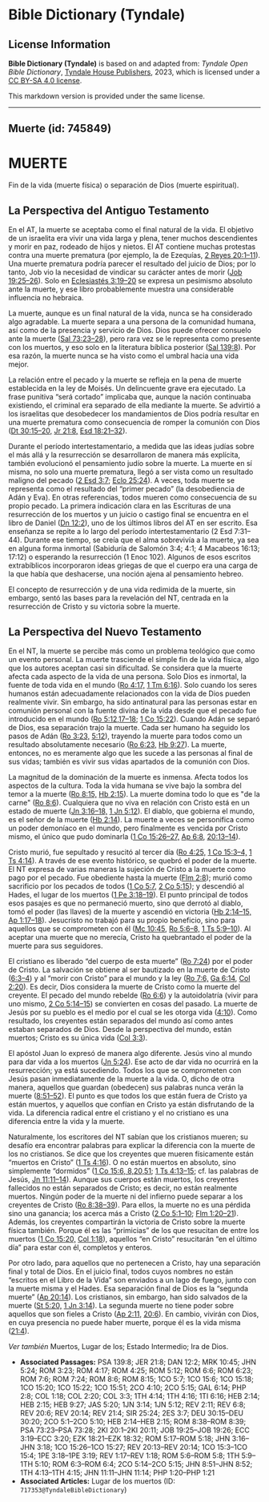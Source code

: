 # Bible Dictionary (Tyndale)

## License Information

**Bible Dictionary (Tyndale)** is based on and adapted from: _Tyndale Open Bible Dictionary_, [Tyndale House Publishers](https://tyndaleopenresources.com/), 2023, which is licensed under a [CC BY-SA 4.0 license](https://creativecommons.org/licenses/by-sa/4.0/legalcode.en).

This markdown version is provided under the same license.



--------------------------------

## Muerte (id: 745849)

MUERTE
======

Fin de la vida (muerte física) o separación de Dios (muerte espiritual).

La Perspectiva del Antiguo Testamento
-------------------------------------

En el AT, la muerte se aceptaba como el final natural de la vida. El objetivo de un israelita era vivir una vida larga y plena, tener muchos descendientes y morir en paz, rodeado de hijos y nietos. El AT contiene muchas protestas contra una muerte prematura (por ejemplo, la de Ezequías, [2 Reyes 20:1–11](https://ref.ly/2Kgs20:1-2Kgs20:11)). Una muerte prematura podría parecer el resultado del juicio de Dios; por lo tanto, Job vio la necesidad de vindicar su carácter antes de morir ([Job 19:25–26](https://ref.ly/Job19:25-Job19:26)). Solo en [Eclesiastés 3:19–20](https://ref.ly/Eccl3:19-Eccl3:20) se expresa un pesimismo absoluto ante la muerte, y ese libro probablemente muestra una considerable influencia no hebraica.

La muerte, aunque es un final natural de la vida, nunca se ha considerado algo agradable. La muerte separa a una persona de la comunidad humana, así como de la presencia y servicio de Dios. Dios puede ofrecer consuelo ante la muerte ([Sal 73:23–28](https://ref.ly/Ps73:23-Ps73:28)), pero rara vez se le representa como presente con los muertos, y eso solo en la literatura bíblica posterior ([Sal 139:8](https://ref.ly/Ps139:8)). Por esa razón, la muerte nunca se ha visto como el umbral hacia una vida mejor.

La relación entre el pecado y la muerte se refleja en la pena de muerte establecida en la ley de Moisés. Un delincuente grave era ejecutado. La frase punitiva “será cortado” implicaba que, aunque la nación continuaba existiendo, el criminal era separado de ella mediante la muerte. Se advirtió a los israelitas que desobedecer los mandamientos de Dios podría resultar en una muerte prematura como consecuencia de romper la comunión con Dios ([Dt 30:15–20,](https://ref.ly/Deut30:15-Deut30:20) [Jr 21:8,](https://ref.ly/Jer21:8) [Esd 18:21–32](https://ref.ly/Ezek18:21-Ezek18:32)).

Durante el período intertestamentario, a medida que las ideas judías sobre el más allá y la resurrección se desarrollaron de manera más explícita, también evolucionó el pensamiento judío sobre la muerte. La muerte en sí misma, no solo una muerte prematura, llegó a ser vista como un resultado maligno del pecado ([2 Esd 3:7](https://ref.ly/2Esd3:7); [Eclo 25:24](https://ref.ly/Sir25:24)). A veces, toda muerte se representa como el resultado del “primer pecado” (la desobediencia de Adán y Eva). En otras referencias, todos mueren como consecuencia de su propio pecado. La primera indicación clara en las Escrituras de una resurrección de los muertos y un juicio o castigo final se encuentra en el libro de Daniel ([Dn 12:2](https://ref.ly/Dan12:2)), uno de los últimos libros del AT en ser escrito. Esa enseñanza se repite a lo largo del período intertestamentario (2 Esd 7:31–44\). Durante ese tiempo, se creía que el alma sobrevivía a la muerte, ya sea en alguna forma inmortal (Sabiduría de Salomón 3:4; 4:1; 4 Macabeos 16:13; 17:12\) o esperando la resurrección (1 Enoc 102\). Algunos de esos escritos extrabíblicos incorporaron ideas griegas de que el cuerpo era una carga de la que había que deshacerse, una noción ajena al pensamiento hebreo.

El concepto de resurrección y de una vida redimida de la muerte, sin embargo, sentó las bases para la revelación del NT, centrada en la resurrección de Cristo y su victoria sobre la muerte.

La Perspectiva del Nuevo Testamento
-----------------------------------

En el NT, la muerte se percibe más como un problema teológico que como un evento personal. La muerte trasciende el simple fin de la vida física, algo que los autores aceptan casi sin dificultad. Se considera que la muerte afecta cada aspecto de la vida de una persona. Solo Dios es inmortal, la fuente de toda vida en el mundo ([Ro 4:17,](https://ref.ly/Rom4:17) [1 Tm 6:16](https://ref.ly/1Tim6:16)). Solo cuando los seres humanos están adecuadamente relacionados con la vida de Dios pueden realmente vivir. Sin embargo, ha sido antinatural para las personas estar en comunión personal con la fuente divina de la vida desde que el pecado fue introducido en el mundo ([Ro 5:12,17–18](https://ref.ly/Rom5:12,Rom5:17-Rom5:18); [1 Co 15:22](https://ref.ly/1Cor15:22)). Cuando Adán se separó de Dios, esa separación trajo la muerte. Cada ser humano ha seguido los pasos de Adán ([Ro 3:23,](https://ref.ly/Rom3:23) [5:12](https://ref.ly/Rom5:12)), trayendo la muerte para todos como un resultado absolutamente necesario ([Ro 6:23,](https://ref.ly/Rom6:23) [Hb 9:27](https://ref.ly/Heb9:27)). La muerte, entonces, no es meramente algo que les sucede a las personas al final de sus vidas; también es vivir sus vidas apartados de la comunión con Dios.

La magnitud de la dominación de la muerte es inmensa. Afecta todos los aspectos de la cultura. Toda la vida humana se vive bajo la sombra del temor a la muerte ([Ro 8:15,](https://ref.ly/Rom8:15) [Hb 2:15](https://ref.ly/Heb2:15)). La muerte domina todo lo que es "de la carne" ([Ro 8:6](https://ref.ly/Rom8:6)). Cualquiera que no viva en relación con Cristo está en un estado de muerte ([Jn 3:16–18,](https://ref.ly/John3:16-John3:18) [1 Jn 5:12](https://ref.ly/1John5:12)). El diablo, que gobierna el mundo, es el señor de la muerte ([Hb 2:14](https://ref.ly/Heb2:14)). La muerte a veces se personifica como un poder demoníaco en el mundo, pero finalmente es vencida por Cristo mismo, el único que pudo dominarla ([1 Co 15:26–27,](https://ref.ly/1Cor15:26-1Cor15:27) [Ap 6:8,](https://ref.ly/Rev6:8) [20:13–14](https://ref.ly/Rev20:13-Rev20:14)).

Cristo murió, fue sepultado y resucitó al tercer día ([Ro 4:25,](https://ref.ly/Rom4:25) [1 Co 15:3–4,](https://ref.ly/1Cor15:3-1Cor15:4) [1 Ts 4:14](https://ref.ly/1Thess4:14)). A través de ese evento histórico, se quebró el poder de la muerte. El NT expresa de varias maneras la sujeción de Cristo a la muerte como pago por el pecado. Fue obediente hasta la muerte ([Flm 2:8](https://ref.ly/Phil2:8)); murió como sacrificio por los pecados de todos ([1 Co 5:7,](https://ref.ly/1Cor5:7) [2 Co 5:15](https://ref.ly/2Cor5:15)); y descendió al Hades, el lugar de los muertos ([1 Pe 3:18–19](https://ref.ly/1Pet3:18-1Pet3:19)). El punto principal de todos esos pasajes es que no permaneció muerto, sino que derrotó al diablo, tomó el poder (las llaves) de la muerte y ascendió en victoria ([Hb 2:14–15,](https://ref.ly/Heb2:14-Heb2:15) [Ap 1:17–18](https://ref.ly/Rev1:17-Rev1:18)). Jesucristo no trabajó para su propio beneficio, sino para aquellos que se comprometen con él ([Mc 10:45,](https://ref.ly/Mark10:45) [Ro 5:6–8,](https://ref.ly/Rom5:6-Rom5:8) [1 Ts 5:9–10](https://ref.ly/1Thess5:9-1Thess5:10)). Al aceptar una muerte que no merecía, Cristo ha quebrantado el poder de la muerte para sus seguidores.

El cristiano es liberado “del cuerpo de esta muerte” ([Ro 7:24](https://ref.ly/Rom7:24)) por el poder de Cristo. La salvación se obtiene al ser bautizado en la muerte de Cristo ([6:3–4](https://ref.ly/Rom6:3-Rom6:4)) y al “morir con Cristo” para el mundo y la ley ([Ro 7:6,](https://ref.ly/Rom7:6) [Ga 6:14,](https://ref.ly/Gal6:14) [Col 2:20](https://ref.ly/Col2:20)). Es decir, Dios considera la muerte de Cristo como la muerte del creyente. El pecado del mundo rebelde ([Ro 6:6](https://ref.ly/Rom6:6)) y la autoidolatría (vivir para uno mismo, [2 Co 5:14–15](https://ref.ly/2Cor5:14-2Cor5:15)) se convierten en cosas del pasado. La muerte de Jesús por su pueblo es el medio por el cual se les otorga vida ([4:10](https://ref.ly/2Cor4:10)). Como resultado, los creyentes están separados del mundo así como antes estaban separados de Dios. Desde la perspectiva del mundo, están muertos; Cristo es su única vida ([Col 3:3](https://ref.ly/Col3:3)).

El apóstol Juan lo expresó de manera algo diferente. Jesús vino al mundo para dar vida a los muertos ([Jn 5:24](https://ref.ly/John5:24)). Ese acto de dar vida no ocurrirá en la resurrección; ya está sucediendo. Todos los que se comprometen con Jesús pasan inmediatamente de la muerte a la vida. O, dicho de otra manera, aquellos que guardan (obedecen) sus palabras nunca verán la muerte ([8:51–52](https://ref.ly/John8:51-John8:52)). El punto es que todos los que están fuera de Cristo ya están muertos, y aquellos que confían en Cristo ya están disfrutando de la vida. La diferencia radical entre el cristiano y el no cristiano es una diferencia entre la vida y la muerte.

Naturalmente, los escritores del NT sabían que los cristianos mueren; su desafío era encontrar palabras para explicar la diferencia con la muerte de los no cristianos. Se dice que los creyentes que mueren físicamente están “muertos en Cristo” ([1 Ts 4:16](https://ref.ly/1Thess4:16)). O no están muertos en absoluto, sino simplemente “dormidos” ([1 Co 15:6, 8,20,51](https://ref.ly/1Cor15:6,1Cor15:18,1Cor15:20,1Cor15:51); [1 Ts 4:13–15](https://ref.ly/1Thess4:13-1Thess4:15); cf. las palabras de Jesús, [Jn 11:11–14](https://ref.ly/John11:11-John11:14)). Aunque sus cuerpos están muertos, los creyentes fallecidos no están separados de Cristo; es decir, no están realmente muertos. Ningún poder de la muerte ni del infierno puede separar a los creyentes de Cristo ([Ro 8:38–39](https://ref.ly/Rom8:38-Rom8:39)). Para ellos, la muerte no es una pérdida sino una ganancia; los acerca más a Cristo ([2 Co 5:1–10](https://ref.ly/2Cor5:1-2Cor5:10); [Flm 1:20–21](https://ref.ly/Phil1:20-Phil1:21)). Además, los creyentes compartirán la victoria de Cristo sobre la muerte física también. Porque él es las “primicias” de los que resucitan de entre los muertos ([1 Co 15:20,](https://ref.ly/1Cor15:20) [Col 1:18](https://ref.ly/Col1:18)), aquellos “en Cristo” resucitarán “en el último día” para estar con él, completos y enteros.

Por otro lado, para aquellos que no pertenecen a Cristo, hay una separación final y total de Dios. En el juicio final, todos cuyos nombres no están “escritos en el Libro de la Vida” son enviados a un lago de fuego, junto con la muerte misma y el Hades. Esa separación final de Dios es la “segunda muerte” ([Ap 20:14](https://ref.ly/Rev20:14)). Los cristianos, sin embargo, han sido salvados de la muerte ([St 5:20,](https://ref.ly/Jas5:20) [1 Jn 3:14](https://ref.ly/1John3:14)). La segunda muerte no tiene poder sobre aquellos que son fieles a Cristo ([Ap 2:11,](https://ref.ly/Rev2:11) [20:6](https://ref.ly/Rev20:6)). En cambio, vivirán con Dios, en cuya presencia no puede haber muerte, porque él es la vida misma ([21:4](https://ref.ly/Rev21:4)).

*Ver también* Muertos, Lugar de los; Estado Intermedio; Ira de Dios.

* **Associated Passages:** PSA 139:8; JER 21:8; DAN 12:2; MRK 10:45; JHN 5:24; ROM 3:23; ROM 4:17; ROM 4:25; ROM 5:12; ROM 6:6; ROM 6:23; ROM 7:6; ROM 7:24; ROM 8:6; ROM 8:15; 1CO 5:7; 1CO 15:6; 1CO 15:18; 1CO 15:20; 1CO 15:22; 1CO 15:51; 2CO 4:10; 2CO 5:15; GAL 6:14; PHP 2:8; COL 1:18; COL 2:20; COL 3:3; 1TH 4:14; 1TH 4:16; 1TI 6:16; HEB 2:14; HEB 2:15; HEB 9:27; JAS 5:20; 1JN 3:14; 1JN 5:12; REV 2:11; REV 6:8; REV 20:6; REV 20:14; REV 21:4; SIR 25:24; 2ES 3:7; DEU 30:15–DEU 30:20; 2CO 5:1–2CO 5:10; HEB 2:14–HEB 2:15; ROM 8:38–ROM 8:39; PSA 73:23–PSA 73:28; 2KI 20:1–2KI 20:11; JOB 19:25–JOB 19:26; ECC 3:19–ECC 3:20; EZK 18:21–EZK 18:32; ROM 5:17–ROM 5:18; JHN 3:16–JHN 3:18; 1CO 15:26–1CO 15:27; REV 20:13–REV 20:14; 1CO 15:3–1CO 15:4; 1PE 3:18–1PE 3:19; REV 1:17–REV 1:18; ROM 5:6–ROM 5:8; 1TH 5:9–1TH 5:10; ROM 6:3–ROM 6:4; 2CO 5:14–2CO 5:15; JHN 8:51–JHN 8:52; 1TH 4:13–1TH 4:15; JHN 11:11–JHN 11:14; PHP 1:20–PHP 1:21
* **Associated Articles:** Lugar de los muertos (ID: `717353@TyndaleBibleDictionary`)

